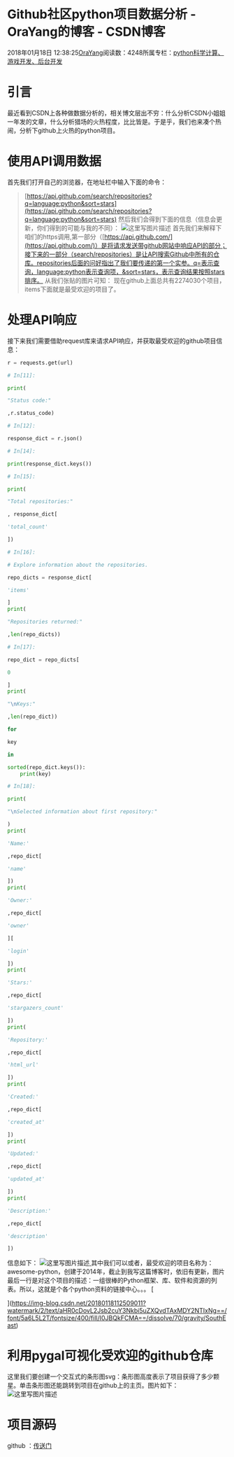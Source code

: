 
# Github社区python项目数据分析 - OraYang的博客 - CSDN博客

2018年01月18日 12:38:25[OraYang](https://me.csdn.net/u010665216)阅读数：4248所属专栏：[python科学计算、游戏开发、后台开发](https://blog.csdn.net/column/details/18109.html)



# 引言
最近看到CSDN上各种做数据分析的，相关博文层出不穷：什么分析CSDN小姐姐一年发的文章，什么分析猎场的火热程度，比比皆是。于是乎，我们也来凑个热闹，分析下github上火热的python项目。
# 使用API调用数据
首先我们打开自己的浏览器，在地址栏中输入下面的命令：
> [https://api.github.com/search/repositories?q=language:python&sort=stars](https://api.github.com/search/repositories?q=language:python&sort=stars)
然后我们会得到下面的信息（信息会更新，你们得到的可能与我的不同）：
![这里写图片描述](https://img-blog.csdn.net/20180118095320241?watermark/2/text/aHR0cDovL2Jsb2cuY3Nkbi5uZXQvdTAxMDY2NTIxNg==/font/5a6L5L2T/fontsize/400/fill/I0JBQkFCMA==/dissolve/70/gravity/SouthEast)
首先我们来解释下咱们的https调用,第一部分（[https://api.github.com/](https://api.github.com/)）是将请求发送带github网站中响应API的部分；接下来的一部分（search/repositories）是让API搜索Github中所有的仓库。repositories后面的问好指出了我们要传递的第一个实参。q=表示查询，language:python表示查询项，&sort=stars，表示查询结果按照stars排序。
从我们张贴的图片可知：
现在github上面总共有2274030个项目，items下面就是最受欢迎的项目了。
# 处理API响应
接下来我们需要借助request库来请求API响应，并获取最受欢迎的github项目信息：
```python
r = requests.get(url)
```
```python
# In[11]:
```
```python
print(
```
```python
"Status code:"
```
```python
,r.status_code)
```
```python
# In[12]:
```
```python
response_dict = r.json()
```
```python
# In[14]:
```
```python
print(response_dict.keys())
```
```python
# In[15]:
```
```python
print(
```
```python
"Total repositories:"
```
```python
, response_dict[
```
```python
'total_count'
```
```python
])
```
```python
# In[16]:
```
```python
# Explore information about the repositories.
```
```python
repo_dicts = response_dict[
```
```python
'items'
```
```python
]
print(
```
```python
"Repositories returned:"
```
```python
,len(repo_dicts))
```
```python
# In[17]:
```
```python
repo_dict = repo_dicts[
```
```python
0
```
```python
]
print(
```
```python
"\nKeys:"
```
```python
,len(repo_dict))
```
```python
for
```
```python
key
```
```python
in
```
```python
sorted(repo_dict.keys()):
    print(key)
```
```python
# In[18]:
```
```python
print(
```
```python
"\nSelected information about first repository:"
```
```python
)
print(
```
```python
'Name:'
```
```python
,repo_dict[
```
```python
'name'
```
```python
])
print(
```
```python
'Owner:'
```
```python
,repo_dict[
```
```python
'owner'
```
```python
][
```
```python
'login'
```
```python
])
print(
```
```python
'Stars:'
```
```python
,repo_dict[
```
```python
'stargazers_count'
```
```python
])
print(
```
```python
'Repository:'
```
```python
,repo_dict[
```
```python
'html_url'
```
```python
])
print(
```
```python
'Created:'
```
```python
,repo_dict[
```
```python
'created_at'
```
```python
])
print(
```
```python
'Updated:'
```
```python
,repo_dict[
```
```python
'updated_at'
```
```python
])
print(
```
```python
'Description:'
```
```python
,repo_dict[
```
```python
'description'
```
```python
])
```
信息如下：
![这里写图片描述](https://img-blog.csdn.net/20180118112509011?watermark/2/text/aHR0cDovL2Jsb2cuY3Nkbi5uZXQvdTAxMDY2NTIxNg==/font/5a6L5L2T/fontsize/400/fill/I0JBQkFCMA==/dissolve/70/gravity/SouthEast)[ ](https://img-blog.csdn.net/20180118112509011?watermark/2/text/aHR0cDovL2Jsb2cuY3Nkbi5uZXQvdTAxMDY2NTIxNg==/font/5a6L5L2T/fontsize/400/fill/I0JBQkFCMA==/dissolve/70/gravity/SouthEast)
其中我们可以或者，最受欢迎的项目名称为：awesome-python，创建于2014年，截止到我写这篇博客时，依旧有更新，图片最后一行是对这个项目的描述：一组很棒的Python框架、库、软件和资源的列表。所以，这就是个各个python资料的链接中心。。。
[

](https://img-blog.csdn.net/20180118112509011?watermark/2/text/aHR0cDovL2Jsb2cuY3Nkbi5uZXQvdTAxMDY2NTIxNg==/font/5a6L5L2T/fontsize/400/fill/I0JBQkFCMA==/dissolve/70/gravity/SouthEast)
# 利用pygal可视化受欢迎的github仓库
[
](https://img-blog.csdn.net/20180118112509011?watermark/2/text/aHR0cDovL2Jsb2cuY3Nkbi5uZXQvdTAxMDY2NTIxNg==/font/5a6L5L2T/fontsize/400/fill/I0JBQkFCMA==/dissolve/70/gravity/SouthEast)这里我们要创建一个交互式的条形图svg：条形图高度表示了项目获得了多少颗星。单击条形图还能跳转到项目在github上的主页。图片如下：
![这里写图片描述](https://img-blog.csdn.net/20180118113922462?watermark/2/text/aHR0cDovL2Jsb2cuY3Nkbi5uZXQvdTAxMDY2NTIxNg==/font/5a6L5L2T/fontsize/400/fill/I0JBQkFCMA==/dissolve/70/gravity/SouthEast)
# 项目源码
github ：[传送门](https://github.com/shawshany/pygal-webapi)

[
](https://img-blog.csdn.net/20180118112509011?watermark/2/text/aHR0cDovL2Jsb2cuY3Nkbi5uZXQvdTAxMDY2NTIxNg==/font/5a6L5L2T/fontsize/400/fill/I0JBQkFCMA==/dissolve/70/gravity/SouthEast)

